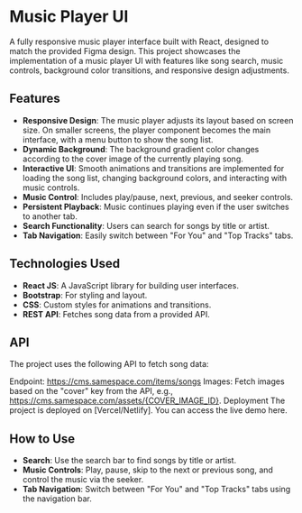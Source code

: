 # Music Player UI

A fully responsive music player interface built with React, designed to match the provided Figma design. This project showcases the implementation of a music player UI with features like song search, music controls, background color transitions, and responsive design adjustments.

## Features

- **Responsive Design**: The music player adjusts its layout based on screen size. On smaller screens, the player component becomes the main interface, with a menu button to show the song list.
- **Dynamic Background**: The background gradient color changes according to the cover image of the currently playing song.
- **Interactive UI**: Smooth animations and transitions are implemented for loading the song list, changing background colors, and interacting with music controls.
- **Music Control**: Includes play/pause, next, previous, and seeker controls.
- **Persistent Playback**: Music continues playing even if the user switches to another tab.
- **Search Functionality**: Users can search for songs by title or artist.
- **Tab Navigation**: Easily switch between "For You" and "Top Tracks" tabs.

## Technologies Used

- **React JS**: A JavaScript library for building user interfaces.
- **Bootstrap**: For styling and layout.
- **CSS**: Custom styles for animations and transitions.
- **REST API**: Fetches song data from a provided API.

## API
The project uses the following API to fetch song data:

Endpoint: https://cms.samespace.com/items/songs
Images: Fetch images based on the "cover" key from the API, e.g., https://cms.samespace.com/assets/{COVER_IMAGE_ID}.
Deployment
The project is deployed on [Vercel/Netlify]. You can access the live demo here.

## How to Use
- **Search**: Use the search bar to find songs by title or artist.
- **Music Controls**: Play, pause, skip to the next or previous song, and control the music via the seeker.
- **Tab Navigation**: Switch between "For You" and "Top Tracks" tabs using the navigation bar.